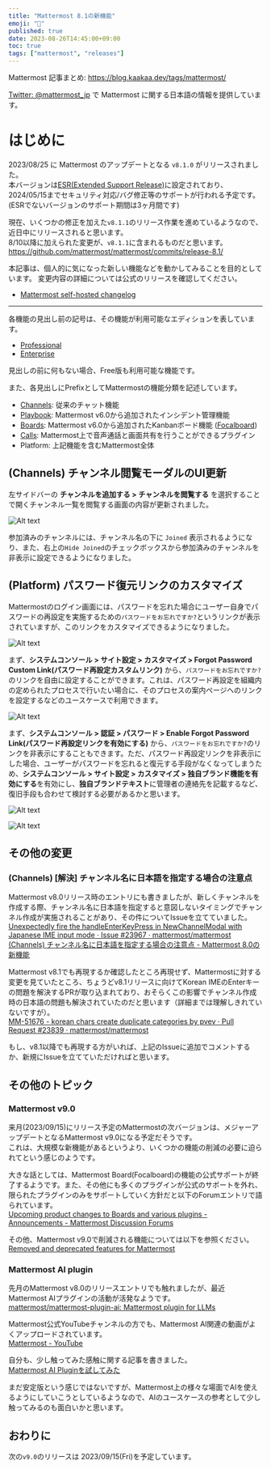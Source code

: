 ```yaml
---
title: "Mattermost 8.1の新機能"
emoji: "🎉"
published: true
date: 2023-08-26T14:45:00+09:00
toc: true
tags: ["mattermost", "releases"]
---
```


Mattermost 記事まとめ: https://blog.kaakaa.dev/tags/mattermost/

[Twitter: @mattermost_jp](https://twitter.com/mattermost_jp) で Mattermost に関する日本語の情報を提供しています。

# はじめに

2023/08/25 に Mattermost のアップデートとなる `v8.1.0` がリリースされました。  
本バージョンは[ESR(Extended Support Release)](https://docs.mattermost.com/upgrade/extended-support-release.html)に設定されており、2024/05/15までセキュリティ対応/バグ修正等のサポートが行われる予定です。(ESRでないバージョンのサポート期間は3ヶ月間です)

現在、いくつかの修正を加えた`v8.1.1`のリリース作業を進めているようなので、近日中にリリースされると思います。  
8/10以降に加えられた変更が、`v8.1.1`に含まれるものだと思います。  
https://github.com/mattermost/mattermost/commits/release-8.1/

本記事は、個人的に気になった新しい機能などを動かしてみることを目的としています。
変更内容の詳細については公式のリリースを確認してください。

- [Mattermost self\-hosted changelog](https://docs.mattermost.com/install/self-managed-changelog.html#release-v8-1-extended-support-release)

---

各機能の見出し前の記号は、その機能が利用可能なエディションを表しています。

- [Professional](https://mattermost.com/pricing/)
- [Enterprise](https://mattermost.com/pricing/)

見出しの前に何もない場合、Free版も利用可能な機能です。

また、各見出しにPrefixとしてMattermostの機能分類を記述しています。

- [Channels](https://docs.mattermost.com/guides/channels.html): 従来のチャット機能
- [Playbook](https://docs.mattermost.com/guides/playbooks.html): Mattermost v6.0から追加されたインシデント管理機能
- [Boards](https://docs.mattermost.com/guides/boards.html): Mattermost v6.0から追加されたKanbanボード機能 ([Focalboard](https://www.focalboard.com/))
- [Calls](https://docs.mattermost.com/channels/make-calls.html): Mattermost上で音声通話と画面共有を行うことができるプラグイン
- Platform: 上記機能を含むMattermost全体



## (Channels) チャンネル閲覧モーダルのUI更新

左サイドバーの **チャンネルを追加する > チャンネルを閲覧する** を選択することで開くチャンネル一覧を閲覧する画面の内容が更新されました。

![Alt text](https://blog.kaakaa.dev/images/posts/mattermost/releases-8.1/channels-browse-channels.png)

参加済みのチャンネルには、チャンネル名の下に `Joined` 表示されるようになり、また、右上の`Hide Joined`のチェックボックスから参加済みのチャンネルを非表示に設定できるようになりました。

## (Platform) パスワード復元リンクのカスタマイズ

Mattermostのログイン画面には、パスワードを忘れた場合にユーザー自身でパスワードの再設定を実施するための`パスワードをお忘れですか?`というリンクが表示されていますが、このリンクをカスタマイズできるようになりました。

![Alt text](https://blog.kaakaa.dev/images/posts/mattermost/releases-8.1/platform-forgot-password.png)

まず、**システムコンソール > サイト設定 > カスタマイズ > Forgot Password Custom Link(パスワード再設定カスタムリンク)** から、`パスワードをお忘れですか?`のリンクを自由に設定することができます。これは、パスワード再設定を組織内の定められたプロセスで行いたい場合に、そのプロセスの案内ページへのリンクを設定するなどのユースケースで利用できます。

![Alt text](https://blog.kaakaa.dev/images/posts/mattermost/releases-8.1/platform-forgot-custom-link.png)

まず、**システムコンソール > 認証 > パスワード > Enable Forgot Password Link(パスワード再設定リンクを有効にする)** から、`パスワードをお忘れですか?`のリンクを非表示にすることもできます。ただ、パスワード再設定リンクを非表示にした場合、ユーザーがパスワードを忘れると復元する手段がなくなってしまうため、**システムコンソール > サイト設定 > カスタマイズ > 独自ブランド機能を有効にする**を有効にし、**独自ブランドテキスト**に管理者の連絡先を記載するなど、復旧手段も合わせて検討する必要があるかと思います。

![Alt text](https://blog.kaakaa.dev/images/posts/mattermost/releases-8.1/platform-forgot-password-disabled.png)

![Alt text](https://blog.kaakaa.dev/images/posts/mattermost/releases-8.1/platform-forgot-password-brandtext.png)


## その他の変更

### (Channels) [解決] チャンネル名に日本語を指定する場合の注意点

Mattermost v8.0リリース時のエントリにも書きましたが、新しくチャンネルを作成する際、チャンネル名に日本語を指定すると意図しないタイミングでチャンネル作成が実施されることがあり、その件についてIssueを立てていました。  
[Unexpectedly fire the handleEnterKeyPress in NewChannelModal with Japanese IME input mode · Issue \#23967 · mattermost/mattermost](https://github.com/mattermost/mattermost/issues/23967)  
[(Channels) チャンネル名に日本語を指定する場合の注意点 - Mattermost 8\.0の新機能](https://blog.kaakaa.dev/post/mattermost/releases-8.0/#channels-%E3%83%81%E3%83%A3%E3%83%B3%E3%83%8D%E3%83%AB%E5%90%8D%E3%81%AB%E6%97%A5%E6%9C%AC%E8%AA%9E%E3%82%92%E6%8C%87%E5%AE%9A%E3%81%99%E3%82%8B%E5%A0%B4%E5%90%88%E3%81%AE%E6%B3%A8%E6%84%8F%E7%82%B9)  

Mattermost v8.1でも再現するか確認したところ再現せず、Mattermostに対する変更を見ていたところ、ちょうどv8.1リリースに向けてKorean IMEのEnterキーの問題を解決するPRが取り込まれており、おそらくこの影響でチャンネル作成時の日本語の問題も解決されていたのだと思います（詳細までは理解しきれていないですが）。  
[MM\-51676 \- korean chars create duplicate categories by pvev · Pull Request \#23839 · mattermost/mattermost](https://github.com/mattermost/mattermost/pull/23839)

もし、v8.1以降でも再現する方がいれば、上記のIssueに追加でコメントするか、新規にIssueを立てていただければと思います。

## その他のトピック

### Mattermost v9.0

来月(2023/09/15)にリリース予定のMattermostの次バージョンは、メジャーアップデートとなるMattermost v9.0になる予定だそうです。  
これは、大規模な新機能があるというより、いくつかの機能の削減の必要に迫られてという感じのようです。  

大きな話としては、Mattermost Board(Focalboard)の機能の公式サポートが終了するようです。また、その他にも多くのプラグインが公式のサポートを外れ、限られたプラグインのみをサポートしていく方針だと以下のForumエントリで語られています。  
[Upcoming product changes to Boards and various plugins \- Announcements \- Mattermost Discussion Forums](https://forum.mattermost.com/t/upcoming-product-changes-to-boards-and-various-plugins/16669)

その他、Mattermost v9.0で削減される機能については以下を参照ください。  
[Removed and deprecated features for Mattermost](https://docs.mattermost.com/install/deprecated-features.html#removed-features-in-upcoming-versions)

### Mattermost AI plugin

先月のMattermost v8.0のリリースエントリでも触れましたが、最近Mattermost AIプラグインの活動が活発なようです。  
[mattermost/mattermost\-plugin\-ai: Mattermost plugin for LLMs](https://github.com/mattermost/mattermost-plugin-ai)

Mattermost公式YouTubeチャンネルの方でも、Mattermost AI関連の動画がよくアップロードされています。  
[Mattermost \- YouTube](https://www.youtube.com/@MattermostHQ/videos)

自分も、少し触ってみた感触に関する記事を書きました。  
[Mattermost AI Pluginを試してみた](https://zenn.dev/kaakaa/articles/mattermost-plugin-ai)

まだ安定版という感じではないですが、Mattermost上の様々な場面でAIを使えるようにしていこうとしているようなので、AIのユースケースの参考として少し触ってみるのも面白いかと思います。

## おわりに
次の`v9.0`のリリースは 2023/09/15(Fri)を予定しています。  
